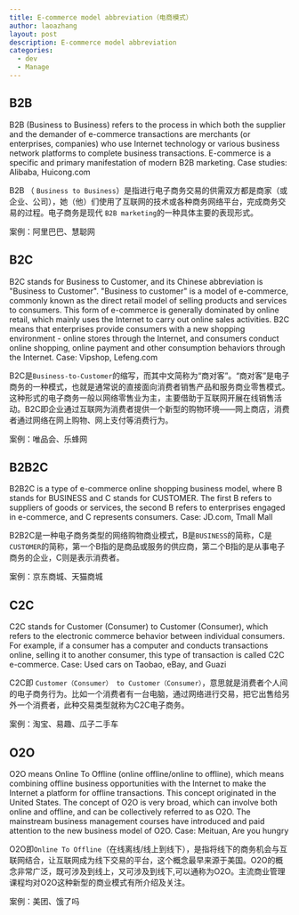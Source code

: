 ```yaml
---
title: E-commerce model abbreviation（电商模式）
author: laoazhang
layout: post
description: E-commerce model abbreviation
categories: 
  - dev
  - Manage
---
```


## B2B

B2B (Business to Business) refers to the process in which both the supplier and the demander of e-commerce transactions are merchants (or enterprises, companies) who use Internet technology or various business network platforms to complete business transactions. E-commerce is a specific and primary manifestation of modern B2B marketing.
Case studies: Alibaba, Huicong.com



B2B （ `Business to Business`）是指进行电子商务交易的供需双方都是商家（或企业、公司），她（他）们使用了互联网的技术或各种商务网络平台，完成商务交易的过程。电子商务是现代 `B2B marketing`的一种具体主要的表现形式。

案例：阿里巴巴、慧聪网

## B2C

B2C stands for Business to Customer, and its Chinese abbreviation is "Business to Customer". "Business to customer" is a model of e-commerce, commonly known as the direct retail model of selling products and services to consumers. This form of e-commerce is generally dominated by online retail, which mainly uses the Internet to carry out online sales activities. B2C means that enterprises provide consumers with a new shopping environment - online stores through the Internet, and consumers conduct online shopping, online payment and other consumption behaviors through the Internet.
Case: Vipshop, Lefeng.com



B2C是`Business-to-Customer`的缩写，而其中文简称为“商对客”。“商对客”是电子商务的一种模式，也就是通常说的直接面向消费者销售产品和服务商业零售模式。这种形式的电子商务一般以网络零售业为主，主要借助于互联网开展在线销售活动。B2C即企业通过互联网为消费者提供一个新型的购物环境——网上商店，消费者通过网络在网上购物、网上支付等消费行为。

案例：唯品会、乐蜂网

## B2B2C

B2B2C is a type of e-commerce online shopping business model, where B stands for BUSINESS and C stands for CUSTOMER. The first B refers to suppliers of goods or services, the second B refers to enterprises engaged in e-commerce, and C represents consumers.
Case: JD.com, Tmall Mall



B2B2C是一种电子商务类型的网络购物商业模式，B是`BUSINESS`的简称，C是`CUSTOMER`的简称，第一个B指的是商品或服务的供应商，第二个B指的是从事电子商务的企业，C则是表示消费者。

案例：京东商城、天猫商城

## C2C

C2C stands for Customer (Consumer) to Customer (Consumer), which refers to the electronic commerce behavior between individual consumers. For example, if a consumer has a computer and conducts transactions online, selling it to another consumer, this type of transaction is called C2C e-commerce.
Case: Used cars on Taobao, eBay, and Guazi



C2C即 `Customer（Consumer） to Customer（Consumer）`，意思就是消费者个人间的电子商务行为。比如一个消费者有一台电脑，通过网络进行交易，把它出售给另外一个消费者，此种交易类型就称为C2C电子商务。

案例：淘宝、易趣、瓜子二手车

## O2O

O2O means Online To Offline (online offline/online to offline), which means combining offline business opportunities with the Internet to make the Internet a platform for offline transactions. This concept originated in the United States. The concept of O2O is very broad, which can involve both online and offline, and can be collectively referred to as O2O. The mainstream business management courses have introduced and paid attention to the new business model of O2O.
Case: Meituan, Are you hungry



O2O即`Online To Offline`（在线离线/线上到线下），是指将线下的商务机会与互联网结合，让互联网成为线下交易的平台，这个概念最早来源于美国。O2O的概念非常广泛，既可涉及到线上，又可涉及到线下,可以通称为O2O。主流商业管理课程均对O2O这种新型的商业模式有所介绍及关注。

案例：美团、饿了吗